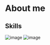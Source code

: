 # About me

## Skills
![image](https://user-images.githubusercontent.com/111419609/232951556-69036f2b-306d-4555-ab56-b9cffc094921.png) ![image](https://user-images.githubusercontent.com/111419609/232951641-6bc02296-b8d4-4bf1-ab1e-e2b42c3f58b1.png)
